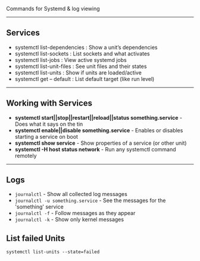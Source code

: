 Commands for Systemd & log viewing

----
## Services
* systemctl list-dependencies : Show a unit’s dependencies
* systemctl list-sockets : List sockets and what activates
* systemctl list-jobs : View active systemd jobs
* systemctl list-unit-files : See unit files and their states
* systemctl list-units : Show if units are loaded/active
* systemctl get – default : List default target (like run level)
----

## Working with Services
* **systemctl start||stop||restart||reload||status something.service** - Does what it says on the tin
* **systemctl enable||disable something.service** - Enables or disables starting a service on boot
* **systemctl show service** - Show properties of a service (or other unit)
* **systemctl -H host status network** - Run any systemctl command remotely

----
## Logs
* ```journalctl``` - Show all collected log messages
* ```journalctl -u something.service``` - See the messages for the 'something' service
* ```journalctl -f``` - Follow messages as they appear
* ```journalctl -k``` - Show only kernel messages


## List failed Units
```systemctl list-units --state=failed```